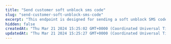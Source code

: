 ```yaml
---
title: "Send customer soft unblock sms code"
slug: "send-customer-soft-unblock-sms-code"
excerpt: "This endpoint is designed for sending a soft unblock SMS code to a customer associated with a specific card."
hidden: false
createdAt: "Thu Mar 21 2024 15:25:02 GMT+0000 (Coordinated Universal Time)"
updatedAt: "Thu Mar 21 2024 15:25:27 GMT+0000 (Coordinated Universal Time)"
---
```

